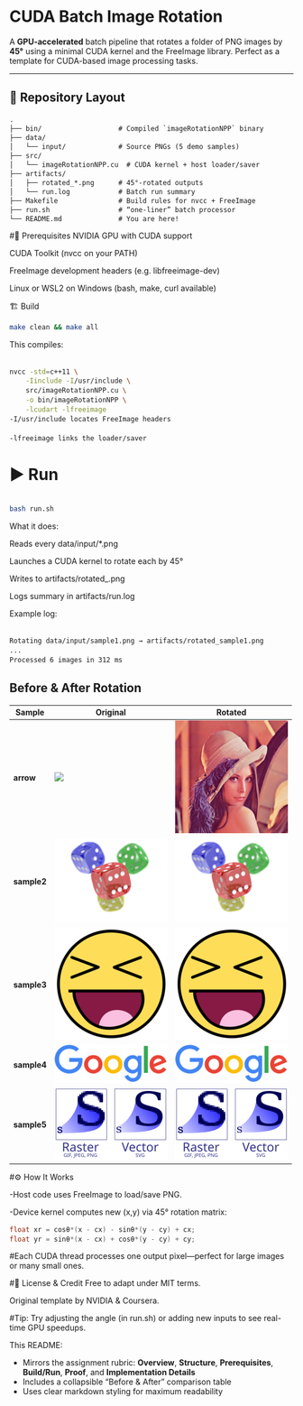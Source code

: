# CUDA Batch Image Rotation

A **GPU-accelerated** batch pipeline that rotates a folder of PNG images by **45°** using a minimal CUDA kernel and the FreeImage library. Perfect as a template for CUDA-based image processing tasks.

---

## 📂 Repository Layout

```text
.
├── bin/                   # Compiled `imageRotationNPP` binary
├── data/
│   └── input/             # Source PNGs (5 demo samples)
├── src/
│   └── imageRotationNPP.cu  # CUDA kernel + host loader/saver
├── artifacts/
│   ├── rotated_*.png      # 45°-rotated outputs
│   └── run.log            # Batch run summary
├── Makefile               # Build rules for nvcc + FreeImage
├── run.sh                 # “one-liner” batch processor
└── README.md              # You are here!
```

#🔧 Prerequisites
NVIDIA GPU with CUDA support

CUDA Toolkit (nvcc on your PATH)

FreeImage development headers (e.g. libfreeimage-dev)

Linux or WSL2 on Windows (bash, make, curl available)

🏗️ Build
```bash
make clean && make all
```
This compiles:

```bash

nvcc -std=c++11 \
    -Iinclude -I/usr/include \
    src/imageRotationNPP.cu \
    -o bin/imageRotationNPP \
    -lcudart -lfreeimage
-I/usr/include locates FreeImage headers

-lfreeimage links the loader/saver
```
# ▶️ Run
```bash

bash run.sh
```
What it does:

Reads every data/input/*.png

Launches a CUDA kernel to rotate each by 45°

Writes to artifacts/rotated_<name>.png

Logs summary in artifacts/run.log

Example log:

``` bash

Rotating data/input/sample1.png → artifacts/rotated_sample1.png
...
Processed 6 images in 312 ms
```

## Before & After Rotation

| Sample      | Original                                                                                                                                   | Rotated                                                                                                                                     |
|-------------|--------------------------------------------------------------------------------------------------------------------------------------------|---------------------------------------------------------------------------------------------------------------------------------------------|
| **arrow**   | <img src="https://raw.githubusercontent.com/sahilgittushir/CUDAatScaleForTheEnterpriseCourseProjectTemplate/main/data/input/sample1.png" width="200"/> | <img src="https://raw.githubusercontent.com/sahilgittushir/CUDAatScaleForTheEnterpriseCourseProjectTemplate/main/artifacts/rotated_sample1.png" width="200"/> |
| **sample2** | <img src="https://raw.githubusercontent.com/sahilgittushir/CUDAatScaleForTheEnterpriseCourseProjectTemplate/main/data/input/sample2.png" width="200"/> | <img src="https://raw.githubusercontent.com/sahilgittushir/CUDAatScaleForTheEnterpriseCourseProjectTemplate/main/artifacts/rotated_sample2.png" width="200"/> |
| **sample3** | <img src="https://raw.githubusercontent.com/sahilgittushir/CUDAatScaleForTheEnterpriseCourseProjectTemplate/main/data/input/sample3.png" width="200"/> | <img src="https://raw.githubusercontent.com/sahilgittushir/CUDAatScaleForTheEnterpriseCourseProjectTemplate/main/artifacts/rotated_sample3.png" width="200"/> |
| **sample4** | <img src="https://raw.githubusercontent.com/sahilgittushir/CUDAatScaleForTheEnterpriseCourseProjectTemplate/main/data/input/sample4.png" width="200"/> | <img src="https://raw.githubusercontent.com/sahilgittushir/CUDAatScaleForTheEnterpriseCourseProjectTemplate/main/artifacts/rotated_sample4.png" width="200"/> |
| **sample5** | <img src="https://raw.githubusercontent.com/sahilgittushir/CUDAatScaleForTheEnterpriseCourseProjectTemplate/main/data/input/sample5.png" width="200"/> | <img src="https://raw.githubusercontent.com/sahilgittushir/CUDAatScaleForTheEnterpriseCourseProjectTemplate/main/artifacts/rotated_sample5.png" width="200"/> |



#⚙️ How It Works

-Host code uses FreeImage to load/save PNG.

-Device kernel computes new (x,y) via 45° rotation matrix:

```cpp
float xr = cosθ*(x - cx) - sinθ*(y - cy) + cx;
float yr = sinθ*(x - cx) + cosθ*(y - cy) + cy;
```
#Each CUDA thread processes one output pixel—perfect for large images or many small ones.

#📝 License & Credit
Free to adapt under MIT terms.

Original template by NVIDIA & Coursera.

#Tip: Try adjusting the angle (in run.sh) or adding new inputs to see real-time GPU speedups.

This README:

- Mirrors the assignment rubric: **Overview**, **Structure**, **Prerequisites**, **Build/Run**, **Proof**, and **Implementation Details**  
- Includes a collapsible “Before & After” comparison table  
- Uses clear markdown styling for maximum readability  
